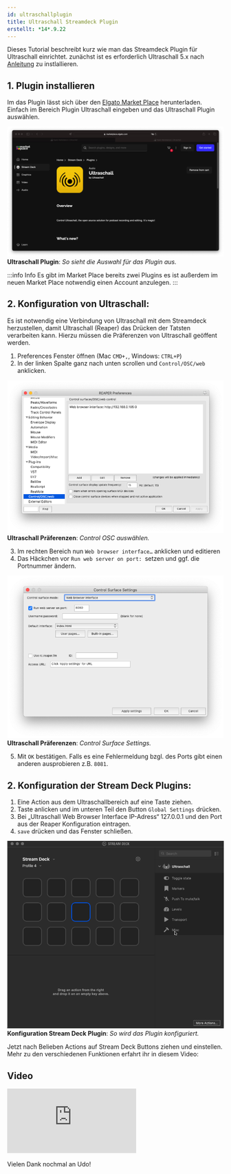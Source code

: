 ```yaml
---
id: ultraschallplugin
title: Ultraschall Streamdeck Plugin 
erstellt: *14*.9.22
---
```


Dieses Tutorial beschreibt kurz wie man das Streamdeck Plugin für Ultraschall einrichtet. zunächst ist es erforderlich Ultraschall 5.x nach [Anleitung](https://ultraschall.fm/install/) zu instlallieren. 


## 1. Plugin installieren

Im das Plugin lässt sich über den [Elgato Market Place](https://marketplace.elgato.com) herunterladen. Einfach im Bereich Plugin Ultraschall eingeben und das Ultraschall Plugin auswählen. 

![Ultrashall Plugin](../../assets/images/Tutorials/StreamdeckPlugin/selectplugin.jpg)
**Ultraschall Plugin**: _So sieht die Auswahl für das Plugin aus._


:::info Info
Es gibt im Market Place bereits zwei Plugins es ist außerdem im neuen Market Place notwendig einen Account anzulegen.
:::


## 2. Konfiguration von Ultraschall:

Es ist notwendig eine Verbindung von Ultraschall mit dem Streamdeck herzustellen, damit Ultraschall (Reaper) das Drücken der Tatsten verarbeiten kann. Hierzu müssen die Präferenzen von Ultraschall geöffent werden.

1) Preferences Fenster öffnen (Mac `CMD+,`, Windows: `CTRL+P`)
2) In der linken Spalte ganz nach unten scrollen und `Control/OSC/web` anklicken.


![Control OSC Web](../../assets/images/Tutorials/StreamdeckPlugin/ControlOSCweb.png)
**Ultraschall Präferenzen**: _Control OSC auswählen._

3) Im rechten Bereich nun `Web browser interface…` anklicken und editieren
4) Das Häckchen vor `Run web server on port: `setzen und ggf. die Portnummer ändern.

![Control Surface Settings](../../assets/images/Tutorials/StreamdeckPlugin/ControlSurface.png) 
**Ultraschall Präferenzen**: _Control Surface Settings._

5) Mit `OK` bestätigen. Falls es eine Fehlermeldung bzgl. des Ports gibt einen anderen ausprobieren z.B. `8081`.

## 2. Konfiguration der Stream Deck Plugins:
1) Eine Action aus dem Ultraschallbereich auf eine Taste ziehen.
2) Taste anlicken und im unteren Teil den Button `Global Settings` drücken.
3) Bei „Ultraschall Web Browser Interface IP-Adress“ 127.0.0.1 und den Port aus der Reaper Konfiguration eintragen.
4) `save` drücken und das Fenster schließen.

![Stream Deck Plugin](../../assets/images/Tutorials/StreamdeckPlugin/ConfigStreamDeck.gif)
**Konfiguration Stream Deck Plugin**: _So wird das Plugin konfiguriert._

Jetzt nach Belieben Actions auf Stream Deck Buttons ziehen und einstellen.
Mehr zu den verschiedenen Funktionen erfahrt ihr in diesem Video:

## Video
<div class="youTubeContainer">
  <iframe src="https://www.youtube.com/watch?v=LeDNF-GWdxI" title="YouTube video player" frameBorder="0" allow="accelerometer" allowFullScreen="allowfullscreen" class="video">
  </iframe>
</div>

Vielen Dank nochmal an Udo! 


